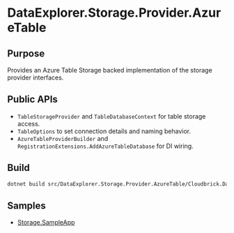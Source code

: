 # DataExplorer.Storage.Provider.AzureTable

## Purpose
Provides an Azure Table Storage backed implementation of the storage provider interfaces.

## Public APIs
- `TableStorageProvider` and `TableDatabaseContext` for table storage access.
- `TableOptions` to set connection details and naming behavior.
- `AzureTableProviderBuilder` and `RegistrationExtensions.AddAzureTableDatabase` for DI wiring.

## Build
```bash
dotnet build src/DataExplorer.Storage.Provider.AzureTable/Cloudbrick.DataExplorer.Storage.Provider.AzureTable.csproj
```

## Samples
- [Storage.SampleApp](../../samples/Storage.SampleApp)
